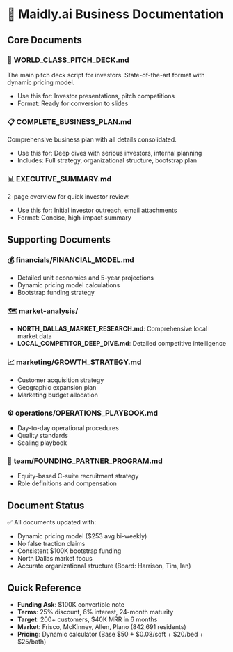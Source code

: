 # 📁 Maidly.ai Business Documentation

## Core Documents

### 🎯 **WORLD_CLASS_PITCH_DECK.md**
The main pitch deck script for investors. State-of-the-art format with dynamic pricing model.
- Use this for: Investor presentations, pitch competitions
- Format: Ready for conversion to slides

### 📋 **COMPLETE_BUSINESS_PLAN.md**
Comprehensive business plan with all details consolidated.
- Use this for: Deep dives with serious investors, internal planning
- Includes: Full strategy, organizational structure, bootstrap plan

### 📊 **EXECUTIVE_SUMMARY.md**
2-page overview for quick investor review.
- Use this for: Initial investor outreach, email attachments
- Format: Concise, high-impact summary

## Supporting Documents

### 💰 **financials/FINANCIAL_MODEL.md**
- Detailed unit economics and 5-year projections
- Dynamic pricing model calculations
- Bootstrap funding strategy

### 🗺️ **market-analysis/**
- **NORTH_DALLAS_MARKET_RESEARCH.md**: Comprehensive local market data
- **LOCAL_COMPETITOR_DEEP_DIVE.md**: Detailed competitive intelligence

### 📈 **marketing/GROWTH_STRATEGY.md**
- Customer acquisition strategy
- Geographic expansion plan
- Marketing budget allocation

### ⚙️ **operations/OPERATIONS_PLAYBOOK.md**
- Day-to-day operational procedures
- Quality standards
- Scaling playbook

### 👥 **team/FOUNDING_PARTNER_PROGRAM.md**
- Equity-based C-suite recruitment strategy
- Role definitions and compensation

## Document Status
✅ All documents updated with:
- Dynamic pricing model ($253 avg bi-weekly)
- No false traction claims
- Consistent $100K bootstrap funding
- North Dallas market focus
- Accurate organizational structure (Board: Harrison, Tim, Ian)

## Quick Reference
- **Funding Ask**: $100K convertible note
- **Terms**: 25% discount, 6% interest, 24-month maturity
- **Target**: 200+ customers, $40K MRR in 6 months
- **Market**: Frisco, McKinney, Allen, Plano (842,691 residents)
- **Pricing**: Dynamic calculator (Base $50 + $0.08/sqft + $20/bed + $25/bath)
